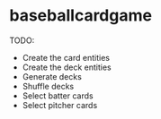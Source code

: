 baseballcardgame
================

TODO:

* Create the card entities
* Create the deck entities
* Generate decks
* Shuffle decks
* Select batter cards
* Select pitcher cards